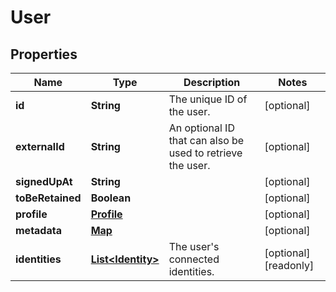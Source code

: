 

# User

## Properties

Name | Type | Description | Notes
------------ | ------------- | ------------- | -------------
**id** | **String** | The unique ID of the user. |  [optional]
**externalId** | **String** | An optional ID that can also be used to retrieve the user.  |  [optional]
**signedUpAt** | **String** |  |  [optional]
**toBeRetained** | **Boolean** |  |  [optional]
**profile** | [**Profile**](Profile.md) |  |  [optional]
**metadata** | [**Map**](Map.md) |  |  [optional]
**identities** | [**List&lt;Identity&gt;**](Identity.md) | The user&#39;s connected identities. |  [optional] [readonly]



